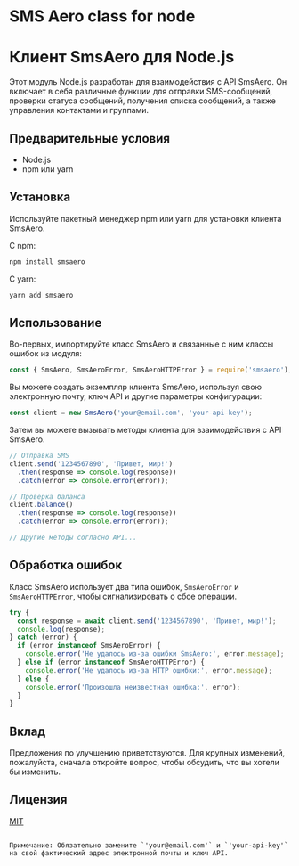 # SMS Aero class for node


# Клиент SmsAero для Node.js

Этот модуль Node.js разработан для взаимодействия с API SmsAero. Он включает в себя различные функции для отправки SMS-сообщений, проверки статуса сообщений, получения списка сообщений, а также управления контактами и группами.

## Предварительные условия

- Node.js
- npm или yarn

## Установка

Используйте пакетный менеджер npm или yarn для установки клиента SmsAero.

С npm:
```sh
npm install smsaero
```

С yarn:
```sh
yarn add smsaero
```

## Использование

Во-первых, импортируйте класс SmsAero и связанные с ним классы ошибок из модуля:

```javascript
const { SmsAero, SmsAeroError, SmsAeroHTTPError } = require('smsaero');
```

Вы можете создать экземпляр клиента SmsAero, используя свою электронную почту, ключ API и другие параметры конфигурации:

```javascript
const client = new SmsAero('your@email.com', 'your-api-key');
```

Затем вы можете вызывать методы клиента для взаимодействия с API SmsAero.

```javascript
// Отправка SMS
client.send('1234567890', 'Привет, мир!')
  .then(response => console.log(response))
  .catch(error => console.error(error));

// Проверка баланса
client.balance()
  .then(response => console.log(response))
  .catch(error => console.error(error));

// Другие методы согласно API...
```

## Обработка ошибок

Класс SmsAero использует два типа ошибок, `SmsAeroError` и `SmsAeroHTTPError`, чтобы сигнализировать о сбое операции.

```javascript
try {
  const response = await client.send('1234567890', 'Привет, мир!');
  console.log(response);
} catch (error) {
  if (error instanceof SmsAeroError) {
    console.error('Не удалось из-за ошибки SmsAero:', error.message);
  } else if (error instanceof SmsAeroHTTPError) {
    console.error('Не удалось из-за HTTP ошибки:', error.message);
  } else {
    console.error('Произошла неизвестная ошибка:', error);
  }
}
```

## Вклад

Предложения по улучшению приветствуются. Для крупных изменений, пожалуйста, сначала откройте вопрос, чтобы обсудить, что вы хотели бы изменить.

## Лицензия

[MIT](https://choosealicense.com/licenses/mit/)
```

Примечание: Обязательно замените `'your@email.com'` и `'your-api-key'` на свой фактический адрес электронной почты и ключ API.

